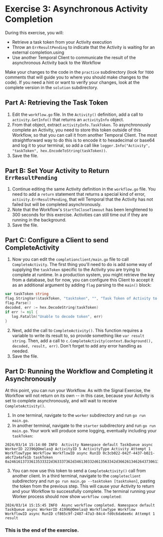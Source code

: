 # Exercise 3: Asynchronous Activity Completion

During this exercise, you will:

- Retrieve a task token from your Activity execution
- Throw an `ErrResultPending` to indicate that the Activity is waiting for an external completion.using
- Use another Temporal Client to communicate the result of the asynchronous Activity back to the Workflow

Make your changes to the code in the `practice` subdirectory (look for `TODO` comments that will guide you to where you should make changes to the code). If you need a hint or want to verify your changes, look at the complete version in the `solution` subdirectory.

## Part A: Retrieving the Task Token

1. Edit the `workflow.go` file. In the `Activity()` definition, add a call to `activity.GetInfo()` that returns an `activityInfo` object.
2. From that object, extract `activityInfo.TaskToken`. To asynchronously complete an Activity, you need to store this token outside of this Workflow, so that you can call it from another Temporal Client. The most straightforward way to do this is to encode it to hexadecimal or base64 and log it to your terminal, so add a call like `logger.Info("Activity", "taskToken", hex.EncodeToString(taskToken))`.
3. Save the file.

## Part B: Set Your Activity to Return `ErrResultPending`

1. Continue editing the same Activity definition in the `workflow.go` file. You need to add a `return` statement that returns a special kind of error, `activity.ErrResultPending`, that will Temporal that the Activity has not failed but will be completed asynchronously.
2. Note that the Workflow's `StartToCloseTimeout` has been lenghtened to 300 seconds for this exercise. Activities can still time out if they are running in the background.
3. Save the file.

## Part C: Configure a Client to send CompleteActivity

1. Now you can edit the `completionclient/main.go` file to call `CompleteActivity`. The first thing you'll need to do is add some way of supplying the `taskToken` specific to the Activity you are trying to complete at runtime. In a production system, you might retrieve the key from a database, but for now, you can configure this Client to accept it as an additional argument by adding `flag` parsing to the `main()` block:

```go
var taskToken string
flag.StringVar(&taskToken, "tasktoken", "", "Task Token of Activity to Complete")
flag.Parse()
decoded, err := hex.DecodeString(taskToken)
if err != nil {
   log.Fatalln("Unable to decode token", err)
}
```

2. Next, add the call to `CompleteActivity()`. This function requires a variable to write its result to, so provide something like `var result string`. Then, add a call to `c.CompleteActivity(context.Background(), decoded, result, err)`. Don't forget to add any error handling as needed.
3. Save the file.

## Part D: Running the Workflow and Completing it Asynchronously

At this point, you can run your Workflow. As with the Signal Exercise, the Workflow will not return on its own -- in this case, because your Activity is set to complete asynchronously, and will wait to receive `CompleteActivity()`.

1. In one terminal, navigate to the `worker` subdirectory and run `go run main.go`.
2. In another terminal, navigate to the `starter` subdirectory and run `go run main.go`. Your work will produce some logging, eventually including your `taskToken`:

```
2024/03/14 15:14:00 INFO  Activity Namespace default TaskQueue async WorkerID 22396@Omelas@ ActivityID 5 ActivityType Activity Attempt 1 WorkflowType Workflow WorkflowID async RunID 0c3cb022-042f-4437-b021-a6cf2a4afe1b taskToken 0a2461613733613533322d363337362d346130332d613563342d36626134626437306139623312056173796e631a2430633363623032322d303432662d343433372d623032312d61366366326134616665316220052801320135420841637469766974794a08080110be80401801
```

3. You can now use this token to send a `CompleteActivity()` call from another client. In a third terminal, navigate to the `completeclient` subdirectory and run `go run main.go --tasktoken [tasktoken]`, pasting the token from the previous step. This will cause your Activity to return and your Workflow to successfully complete. The terminal running your Worker process should now show `workflow completed`:

```
2024/03/14 15:15:45 INFO  Async workflow completed. Namespace default TaskQueue async WorkerID 41996@Omelas@ WorkflowType Workflow WorkflowID async RunID cf865c9f-2487-47a3-84c4-fd0c6da6ee6c Attempt 1 result
```

### This is the end of the exercise.
